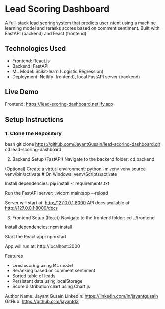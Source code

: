 # Lead Scoring Dashboard

A full-stack lead scoring system that predicts user intent using a machine learning model and reranks scores based on comment sentiment. Built with FastAPI (backend) and React (frontend).

## Technologies Used

- Frontend: React.js  
- Backend: FastAPI  
- ML Model: Scikit-learn (Logistic Regression)  
- Deployment: Netlify (frontend), local FastAPI server (backend)

## Live Demo

Frontend: https://lead-scoring-dashboard.netlify.app

## Setup Instructions

### 1. Clone the Repository

bash
git clone https://github.com/JayantGusain/lead-scoring-dashboard.git
cd lead-scoring-dashboard

2. Backend Setup (FastAPI)
Navigate to the backend folder:
cd backend


(Optional) Create a virtual environment:
python -m venv venv
source venv/bin/activate  # On Windows: venv\Scripts\activate


Install dependencies:
pip install -r requirements.txt


Run the FastAPI server:
uvicorn main:app --reload


Server will start at: http://127.0.0.1:8000
API docs available at: http://127.0.0.1:8000/docs

3. Frontend Setup (React)
Navigate to the frontend folder:
cd ../frontend


Install dependencies:
npm install

Start the React app:
npm start

App will run at: http://localhost:3000

Features
- Lead scoring using ML model
- Reranking based on comment sentiment
- Sorted table of leads
- Persistent data using localStorage
- Score distribution chart using Chart.js

Author
Name: Jayant Gusain
LinkedIn: https://linkedin.com/in/jayantgusain
GitHub: https://github.com/jayantd3


